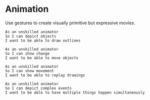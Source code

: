 # Animation

Use gestures to create visually primitive but expressive movies.

```
As an unskilled animator
So I can depict objects
I want to be able to draw outlines

As an unskilled animator
So I can show change
I want to be able to move objects

As an unskilled animator
So I can show movement
I want to be able to replay drawings

As an unskilled animator
So I can depict complex events
I want to be able to have multiple things happen simultaneously
```
